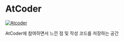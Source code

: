 # AtCoder

[![Atcoder](https://atcoder.junah.dev/v1/generate_badge?name=sk14cj)](https://atcoder.jp/users/sk14cj)

AtCoder에 참여하면서 느낀 점 및 작성 코드를 저장하는 공간
